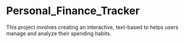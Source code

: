 # Personal_Finance_Tracker
This project involves creating an interactive, text-based to helps users manage and analyze their spending habits.
